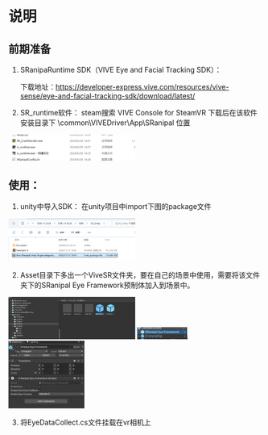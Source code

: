 # 说明
## 前期准备
1. SRanipaRuntime SDK（VIVE Eye and Facial Tracking SDK）：
   
   下载地址：https://developer-express.vive.com/resources/vive-sense/eye-and-facial-tracking-sdk/download/latest/

3. SR_runtime软件：
steam搜索 VIVE Console for SteamVR
下载后在该软件安装目录下 \common\VIVEDriver\App\SRanipal 位置
<img src="images/1.png" width="50%" />

## 使用：
1. unity中导入SDK：
在unity项目中import下图的package文件
<img src="images/2.png" width="50%" />

2. Asset目录下多出一个ViveSR文件夹，要在自己的场景中使用，需要将该文件夹下的SRanipal Eye Framework预制体加入到场景中。
<img src="images/3.png" width="50%" />
<img src="images/4.png" width="20%" />
<img src="images/5.png" width="30%" />

3. 将EyeDataCollect.cs文件挂载在vr相机上
